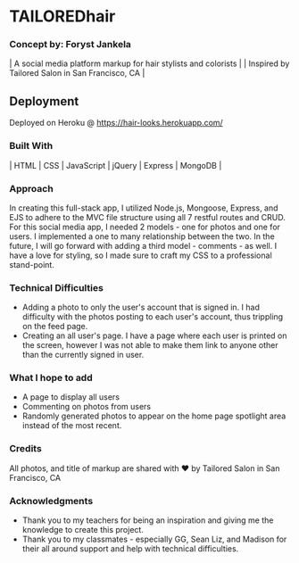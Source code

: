 # TAILOREDhair
### Concept by: Foryst Jankela

  | A social media platform markup for hair stylists and colorists |
        | Inspired by Tailored Salon in San Francisco, CA |

## Deployment
  Deployed on Heroku @ https://hair-looks.herokuapp.com/

### Built With
  | HTML | CSS | JavaScript | jQuery | Express | MongoDB |

### Approach
  In creating this full-stack app, I utilized Node.js, Mongoose, Express, and EJS to adhere to the MVC file structure using all 7 restful routes and CRUD. For this social media app, I needed 2 models - one for photos and one for users. I implemented a one to many relationship between the two. In the future, I will go forward with adding a third model - comments - as well. I have a love for styling, so I made sure to craft my CSS to a professional stand-point.

### Technical Difficulties
  * Adding a photo to only the user's account that is signed in. I had difficulty with the photos posting to each user's account, thus trippling on the feed page.
  * Creating an all user's page. I have a page where each user is printed on the screen, however I was not able to make them link to anyone other than the currently signed in user.

### What I hope to add
  * A page to display all users
  * Commenting on photos from users
  * Randomly generated photos to appear on the home page spotlight area
    instead of the most recent.

### Credits
  All photos, and title of markup are shared with &hearts; by Tailored Salon in San Francisco, CA

### Acknowledgments
  * Thank you to my teachers for being an inspiration and giving me the knowledge to create this project.
  * Thank you to my classmates - especially GG, Sean Liz, and Madison for their all around support and help with technical difficulties.

